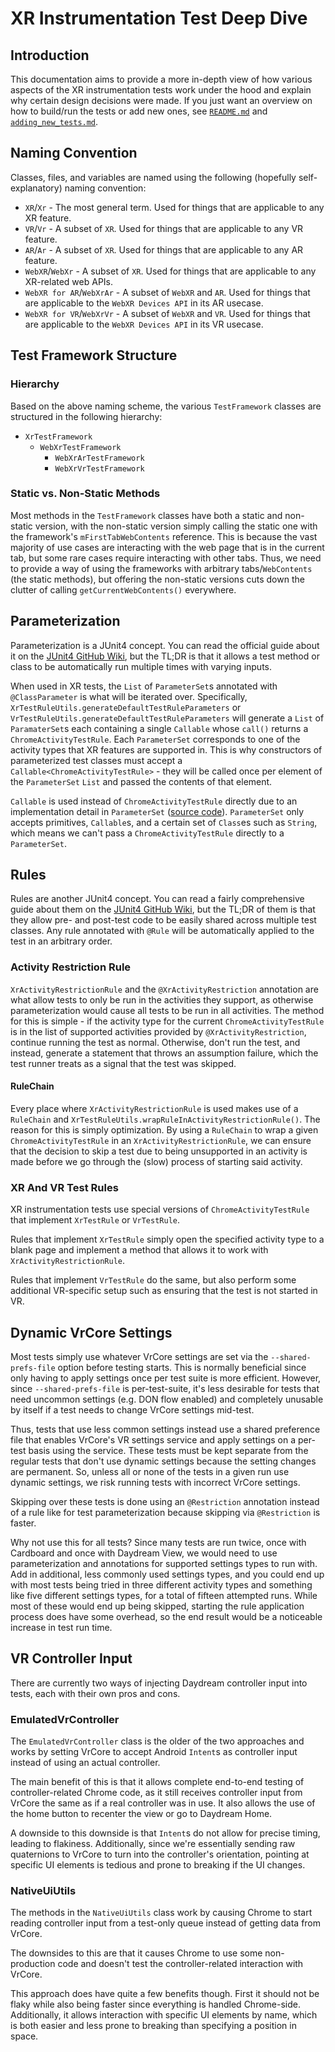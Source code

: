 # XR Instrumentation Test Deep Dive

## Introduction

This documentation aims to provide a more in-depth view of how various aspects
of the XR instrumentation tests work under the hood and explain why certain
design decisions were made. If you just want an overview on how to build/run the
tests or add new ones, see [`README.md`][readme] and
[`adding_new_tests.md`][adding_new_tests].

## Naming Convention

Classes, files, and variables are named using the following (hopefully
self-explanatory) naming convention:

* `XR`/`Xr` - The most general term. Used for things that are applicable to any
  XR feature.
* `VR`/`Vr` - A subset of `XR`. Used for things that are applicable to any VR
  feature.
* `AR`/`Ar` - A subset of `XR`. Used for things that are applicable to any AR
  feature.
* `WebXR`/`WebXr` - A subset of `XR`. Used for things that are applicable to any
  XR-related web APIs.
* `WebXR for AR`/`WebXrAr` - A subset of `WebXR` and `AR`. Used for things that
  are applicable to the `WebXR Devices API` in its AR usecase.
* `WebXR for VR`/`WebXrVr` - A subset of `WebXR` and `VR`. Used for things that
  are applicable to the `WebXR Devices API` in its VR usecase.

## Test Framework Structure

### Hierarchy

Based on the above naming scheme, the various `TestFramework` classes are
structured in the following hierarchy:

* `XrTestFramework`
  * `WebXrTestFramework`
    * `WebXrArTestFramework`
    * `WebXrVrTestFramework`

### Static vs. Non-Static Methods

Most methods in the `TestFramework` classes have both a static and non-static
version, with the non-static version simply calling the static one with the
framework's `mFirstTabWebContents` reference. This is because the vast majority
of use cases are interacting with the web page that is in the current tab, but
some rare cases require interacting with other tabs. Thus, we need to provide a
way of using the frameworks with arbitrary tabs/`WebContents`
(the static methods), but offering the non-static versions cuts down the clutter
of calling `getCurrentWebContents()` everywhere.

## Parameterization

Parameterization is a JUnit4 concept. You can read the official guide about it
on the [JUnit4 GitHub Wiki][junit4_wiki_parameterization], but the TL;DR is that
it allows a test method or class to be automatically run multiple times with
varying inputs.

When used in XR tests, the `List` of `ParameterSet`s annotated with
`@ClassParameter` is what will be iterated over. Specifically,
`XrTestRuleUtils.generateDefaultTestRuleParameters` or
`VrTestRuleUtils.generateDefaultTestRuleParameters` will generate a `List` of
`ParamaterSet`s each containing a single `Callable` whose `call()` returns a
`ChromeActivityTestRule`. Each `ParameterSet` corresponds to one of the activity
types that XR features are supported in. This is why constructors of
parameterized test classes must accept a `Callable<ChromeActivityTestRule>` -
they will be called once per element of the `ParameterSet` `List` and passed the
contents of that element.

`Callable` is used instead of `ChromeActivityTestRule` directly due to an
implementation detail in `ParameterSet` ([source code][parameter_set_source]).
`ParameterSet` only accepts primitives, `Callable`s, and a certain set of
`Class`es such as `String`, which means we can't pass a `ChromeActivityTestRule`
directly to a `ParameterSet`.

## Rules

Rules are another JUnit4 concept. You can read a fairly comprehensive guide
about them on the [JUnit4 GitHub Wiki][junit4_wiki_rules], but the TL;DR of them
is that they allow pre- and post-test code to be easily shared across multiple
test classes. Any rule annotated with `@Rule` will be automatically applied to
the test in an arbitrary order.

### Activity Restriction Rule

`XrActivityRestrictionRule` and the `@XrActivityRestriction` annotation are what
allow tests to only be run in the activities they support, as otherwise
parameterization would cause all tests to be run in all activities. The method
for this is simple - if the activity type for the current
`ChromeActivityTestRule` is in the list of supported activities provided by
`@XrActivityRestriction`, continue running the test as normal. Otherwise, don't
run the test, and instead, generate a statement that throws an assumption
failure, which the test runner treats as a signal that the test was skipped.

#### RuleChain

Every place where `XrActivityRestrictionRule` is used makes use of a `RuleChain`
and `XrTestRuleUtils.wrapRuleInActivityRestrictionRule()`. The reason for this
is simply optimization. By using a `RuleChain` to wrap a given
`ChromeActivityTestRule` in an `XrActivityRestrictionRule`, we can ensure that
the decision to skip a test due to being unsupported in an activity is made
before we go through the (slow) process of starting said activity.

### XR And VR Test Rules

XR instrumentation tests use special versions of `ChromeActivityTestRule` that
implement `XrTestRule` or `VrTestRule`.

Rules that implement `XrTestRule` simply open the specified activity type to a
blank page and implement a method that allows it to work with
`XrActivityRestrictionRule`.

Rules that implement `VrTestRule` do the same, but also perform some additional
VR-specific setup such as ensuring that the test is not started in VR.

## Dynamic VrCore Settings

Most tests simply use whatever VrCore settings are set via the
`--shared-prefs-file` option before testing starts. This is normally beneficial
since only having to apply settings once per test suite is more efficient.
However, since `--shared-prefs-file` is per-test-suite, it's less desirable for
tests that need uncommon settings (e.g. DON flow enabled) and completely
unusable by itself if a test needs to change VrCore settings mid-test.

Thus, tests that use less common settings instead use a shared preference file
that enables VrCore's VR settings service and apply settings on a per-test
basis using the service. These tests must be kept separate from the regular
tests that don't use dynamic settings because the setting changes are permanent.
So, unless all or none of the tests in a given run use dynamic settings, we risk
running tests with incorrect VrCore settings.

Skipping over these tests is done using an `@Restriction` annotation instead of
a rule like for test parameterization because skipping via `@Restriction` is
faster.

Why not use this for all tests? Since many tests are run twice, once with
Cardboard and once with Daydream View, we would need to use parameterization and
annotations for supported settings types to run with. Add in additional, less
commonly used settings types, and you could end up with most tests being tried
in three different activity types and something like five different settings
types, for a total of fifteen attempted runs. While most of these would end up
being skipped, starting the rule application process does have some overhead, so
the end result would be a noticeable increase in test run time.

## VR Controller Input

There are currently two ways of injecting Daydream controller input into tests,
each with their own pros and cons.

### EmulatedVrController

The `EmulatedVrController` class is the older of the two approaches and works by
setting VrCore to accept Android `Intent`s as controller input instead of using
an actual controller.

The main benefit of this is that it allows complete end-to-end
testing of controller-related Chrome code, as it still receives controller input
from VrCore the same as if a real controller was in use. It also allows the use
of the home button to recenter the view or go to Daydream Home.

A downside to this downside is that `Intent`s do not allow for precise timing,
leading to flakiness. Additionally, since we're essentially sending raw
quaternions to VrCore to turn into the controller's orientation, pointing at
specific UI elements is tedious and prone to breaking if the UI changes.

### NativeUiUtils

The methods in the `NativeUiUtils` class work by causing Chrome to start reading
controller input from a test-only queue instead of getting data from VrCore.

The downsides to this are that it causes Chrome to use some non-production code
and doesn't test the controller-related interaction with VrCore.

This approach does have quite a few benefits though. First it should not be
flaky while also being faster since everything is handled Chrome-side.
Additionally, it allows interaction with specific UI elements by name, which is
both easier and less prone to breaking than specifying a position in space.


[readme]: https://chromium.googlesource.com/chromium/src/+/main/chrome/android/javatests/src/org/chromium/chrome/browser/vr/README.md
[adding_new_tests]: https://chromium.googlesource.com/chromium/src/+/main/chrome/android/javatests/src/org/chromium/chrome/browser/vr/adding_new_tests.md
[junit4_wiki_parameterization]: https://github.com/junit-team/junit4/wiki/parameterized-tests
[parameter_set_source]: https://chromium.googlesource.com/chromium/src/+/main/base/test/android/javatests/src/org/chromium/base/test/params/ParameterSet.java
[junit4_wiki_rules]: https://github.com/junit-team/junit4/wiki/rules
